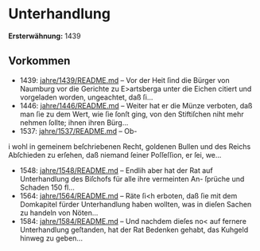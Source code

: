 # Unterhandlung

**Ersterwähnung:** 1439

## Vorkommen
- 1439: [jahre/1439/README.md](../jahre/1439/README.md) – Vor der Heit ſind die Bürger von Naumburg vor
die Gerichte zu E>artsberga unter die Eichen citiert und
vorgeladen worden, ungeachtet, daß ſi...
- 1446: [jahre/1446/README.md](../jahre/1446/README.md) – Weiter hat er die Münze verboten, daß man ſie zu dem
Wert, wie ſie ſonſt ging, von den Stiftiſchen niht mehr
nehmen ſollte; ihnen ihren Bürg...
- 1537: [jahre/1537/README.md](../jahre/1537/README.md) – Ob-

i wohl in gemeinem beſchriebenen Recht, goldenen Bullen
und des Reichs Abſchieden zu erſehen, daß niemand ſeiner
Poſſeſſion, er ſei, we...
- 1548: [jahre/1548/README.md](../jahre/1548/README.md) – Endlih aber hat der Rat auf
Unterhandlung des Biſchofs für alle ihre vermeinten An-
ſprüche und Schaden 150 fl...
- 1564: [jahre/1564/README.md](../jahre/1564/README.md) – Räte ſi<h erboten,
daß ſie mit dem Domkapitel fürder Unterhandlung haben
wollten, was in dieſen Sachen zu handeln von Nöten...
- 1584: [jahre/1584/README.md](../jahre/1584/README.md) – Und nachdem dieſes no< auf fernere Unterhandlung
geſtanden, hat der Rat Bedenken gehabt, das Kuhgeld
hinweg zu geben...
